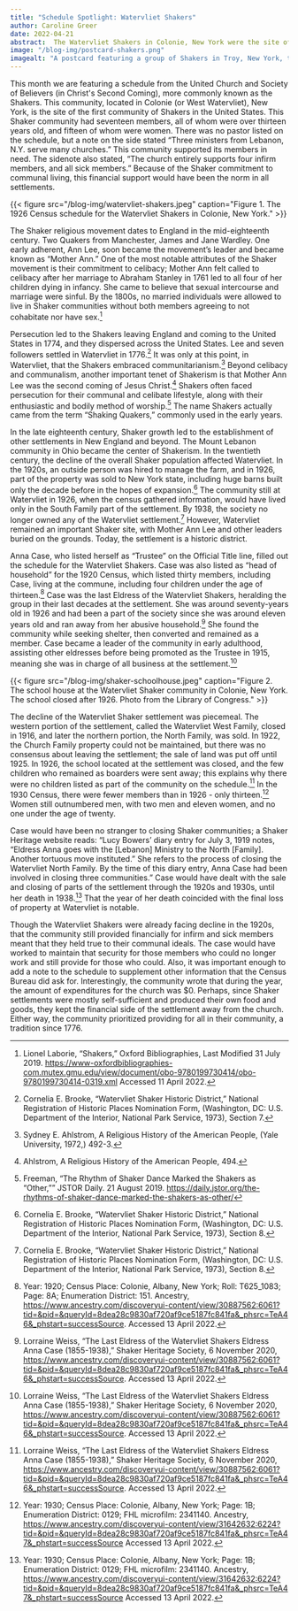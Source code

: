 ```yaml
---
title: "Schedule Spotlight: Watervliet Shakers"
author: Caroline Greer
date: 2022-04-21
abstract:  The Watervliet Shakers in Colonie, New York were the site of the first permanent Shaker settlement in the United States. This post explores the community in 1926.
image: "/blog-img/postcard-shakers.png"
imagealt: "A postcard featuring a group of Shakers in Troy, New York, taken in 1870." 
---
```


This month we are featuring a schedule from the United Church and Society of Believers (in Christ's Second Coming), more commonly known as the Shakers. This community, located in Colonie (or West Watervliet), New York, is the site of the first community of Shakers in the United States. This Shaker community had seventeen members, all of whom were over thirteen years old, and fifteen of whom were women. There was no pastor listed on the schedule, but a note on the side stated “Three ministers from Lebanon, N.Y. serve many churches.” This community supported its members in need. The sidenote also stated, “The church entirely supports four infirm members, and all sick members.” Because of the Shaker commitment to communal living, this financial support would have been the norm in all settlements.

{{< figure src="/blog-img/watervliet-shakers.jpeg" caption="Figure 1. The 1926 Census schedule for the Watervliet Shakers in Colonie, New York." >}}

The Shaker religious movement dates to England in the mid-eighteenth century. Two Quakers from Manchester, James and Jane Wardley. One early adherent, Ann Lee, soon became the movement’s leader and became known as “Mother Ann.” One of the most notable attributes of the Shaker movement is their commitment to celibacy; Mother Ann felt called to celibacy after her marriage to Abraham Stanley in 1761 led to all four of her children dying in infancy. She came to believe that sexual intercourse and marriage were sinful. By the 1800s, no married individuals were allowed to live in Shaker communities without both members agreeing to not cohabitate nor have sex.[^1]

Persecution led to the Shakers leaving England and coming to the United States in 1774, and they dispersed across the United States. Lee and seven followers settled in Watervliet in 1776.[^2] It was only at this point, in Watervliet, that the Shakers embraced communitarianism.[^3] Beyond celibacy and communalism, another important tenet of Shakerism is that Mother Ann Lee was the second coming of Jesus Christ.[^4] Shakers often faced persecution for their communal and celibate lifestyle, along with their enthusiastic and bodily method of worship.[^5] The name Shakers actually came from the term “Shaking Quakers,” commonly used in the early years. 

In the late eighteenth century, Shaker growth led to the establishment of other settlements in New England and beyond. The Mount Lebanon community in Ohio became the center of Shakerism. In the twentieth century, the decline of the overall Shaker population affected Watervliet. In the 1920s, an outside person was hired to manage the farm, and in 1926, part of the property was sold to New York state, including huge barns built only the decade before in the hopes of expansion.[^6] The community still at Watervliet in 1926, when the census gathered information, would have lived only in the South Family part of the settlement. By 1938, the society no longer owned any of the Watervliet settlement.[^7] However, Watervliet remained an important Shaker site, with Mother Ann Lee and other leaders buried on the grounds. Today, the settlement is a historic district.

Anna Case, who listed herself as “Trustee” on the Official Title line, filled out the schedule for the Watervliet Shakers. Case was also listed as “head of household” for the 1920 Census, which listed thirty members, including Case, living at the commune, including four children under the age of thirteen.[^8] Case was the last Eldress of the Watervliet Shakers, heralding the group in their last decades at the settlement. She was around seventy-years old in 1926 and had been a part of the society since she was around eleven years old and ran away from her abusive household.[^9] She found the community while seeking shelter, then converted and remained as a member. Case became a leader of the community in early adulthood, assisting other eldresses before being promoted as the Trustee in 1915, meaning she was in charge of all business at the settlement.[^10]

{{< figure src="/blog-img/shaker-schoolhouse.jpeg" caption="Figure 2. The school house at the Watervliet Shaker community in Colonie, New York. The school closed after 1926. Photo from the Library of Congress." >}}

The decline of the Watervliet Shaker settlement was piecemeal. The western portion of the settlement, called the Watervliet West Family, closed in 1916, and later the northern portion, the North Family, was sold. In 1922, the Church Family property could not be maintained, but there was no consensus about leaving the settlement; the sale of land was put off until 1925. In 1926, the school located at the settlement was closed, and the few children who remained as boarders were sent away; this explains why there were no children listed as part of the community on the schedule.[^11] In the 1930 Census, there were fewer members than in 1926 - only thirteen.[^12] Women still outnumbered men, with two men and eleven women, and no one under the age of twenty.

Case would have been no stranger to closing Shaker communities; a Shaker Heritage website reads: “Lucy Bowers’ diary entry for July 3, 1919 notes, “Eldress Anna goes with the [Lebanon] Ministry to the North [Family]. Another tortuous move instituted.” She refers to the process of closing the Watervliet North Family. By the time of this diary entry, Anna Case had been involved in closing three communities.” Case would have dealt with the sale and closing of parts of the settlement through the 1920s and 1930s, until her death in 1938.[^13] That the year of her death coincided with the final loss of property at Watervliet is notable.  

Though the Watervliet Shakers were already facing decline in the 1920s, that the community still provided financially for infirm and sick members meant that they held true to their communal ideals. The case would have worked to maintain that security for those members who could no longer work and still provide for those who could. Also, it was important enough to add a note to the schedule to supplement other information that the Census Bureau did ask for. Interestingly, the community wrote that during the year, the amount of expenditures for the church was $0. Perhaps, since Shaker settlements were mostly self-sufficient and produced their own food and goods, they kept the financial side of the settlement away from the church. Either way, the community prioritized providing for all in their community, a tradition since 1776. 

[^1]: Lionel Laborie, “Shakers,” Oxford Bibliographies, Last Modified 31 July 2019. https://www-oxfordbibliographies-com.mutex.gmu.edu/view/document/obo-9780199730414/obo-9780199730414-0319.xml Accessed 11 April 2022. 
[^2]: Cornelia E. Brooke, “Watervliet Shaker Historic District,” National Registration of Historic Places Nomination Form, (Washington, DC: U.S. Department of the Interior, National Park Service, 1973), Section 7.  
[^3]:Sydney E. Ahlstrom, A Religious History of the American People, (Yale University, 1972,) 492-3.
[^4]: Ahlstrom, A Religious History of the American People, 494. 
[^5]: Freeman, “The Rhythm of Shaker Dance Marked the Shakers as “Other,”” JSTOR Daily. 21 August 2019. https://daily.jstor.org/the-rhythms-of-shaker-dance-marked-the-shakers-as-other/ 
[^6]: Cornelia E. Brooke, “Watervliet Shaker Historic District,” National Registration of Historic Places Nomination Form, (Washington, DC: U.S. Department of the Interior, National Park Service, 1973), Section 8. 
[^7]: Cornelia E. Brooke, “Watervliet Shaker Historic District,” National Registration of Historic Places Nomination Form, (Washington, DC: U.S. Department of the Interior, National Park Service, 1973), Section 8. 
[^8]:  Year: 1920; Census Place: Colonie, Albany, New York; Roll: T625_1083; Page: 8A; Enumeration District: 151. Ancestry, https://www.ancestry.com/discoveryui-content/view/30887562:6061?tid=&pid=&queryId=8dea28c9830af720af9ce5187fc841fa&_phsrc=TeA46&_phstart=successSource. Accessed 13 April 2022. 
[^9]:  Lorraine Weiss, “The Last Eldress of the Watervliet Shakers Eldress Anna Case (1855-1938),” Shaker Heritage Society, 6 November 2020, https://www.ancestry.com/discoveryui-content/view/30887562:6061?tid=&pid=&queryId=8dea28c9830af720af9ce5187fc841fa&_phsrc=TeA46&_phstart=successSource. Accessed 13 April 2022.
[^10]:  Lorraine Weiss, “The Last Eldress of the Watervliet Shakers Eldress Anna Case (1855-1938),” Shaker Heritage Society, 6 November 2020, https://www.ancestry.com/discoveryui-content/view/30887562:6061?tid=&pid=&queryId=8dea28c9830af720af9ce5187fc841fa&_phsrc=TeA46&_phstart=successSource. Accessed 13 April 2022.
[^11]:  Lorraine Weiss, “The Last Eldress of the Watervliet Shakers Eldress Anna Case (1855-1938),” Shaker Heritage Society, 6 November 2020, https://www.ancestry.com/discoveryui-content/view/30887562:6061?tid=&pid=&queryId=8dea28c9830af720af9ce5187fc841fa&_phsrc=TeA46&_phstart=successSource. Accessed 13 April 2022.
[^12]:  Year: 1930; Census Place: Colonie, Albany, New York; Page: 1B; Enumeration District: 0129; FHL microfilm: 2341140. Ancestry, https://www.ancestry.com/discoveryui-content/view/31642632:6224?tid=&pid=&queryId=8dea28c9830af720af9ce5187fc841fa&_phsrc=TeA47&_phstart=successSource Accessed 13 April 2022. 
[^13]:  Year: 1930; Census Place: Colonie, Albany, New York; Page: 1B; Enumeration District: 0129; FHL microfilm: 2341140. Ancestry, https://www.ancestry.com/discoveryui-content/view/31642632:6224?tid=&pid=&queryId=8dea28c9830af720af9ce5187fc841fa&_phsrc=TeA47&_phstart=successSource Accessed 13 April 2022. 

